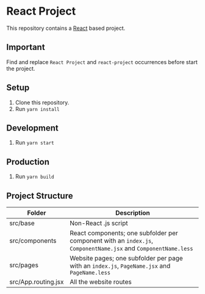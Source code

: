 # React Project

This repository contains a [React](https://reactjs.org/) based project.

## Important

Find and replace `React Project` and `react-project` occurrences before start the project.

## Setup

1. Clone this repository.
2. Run `yarn install`

## Development

1. Run `yarn start`

## Production

1. Run `yarn build`

## Project Structure

| Folder              | Description                                                                                                    |
| ------------------- | -------------------------------------------------------------------------------------------------------------- |
| src/base            | Non-React .js script                                                                                           |
| src/components      | React components; one subfolder per component with an `index.js`, `ComponentName.jsx` and `ComponentName.less` |
| src/pages           | Website pages; one subfolder per page with an `index.js`, `PageName.jsx` and `PageName.less`                   |
| src/App.routing.jsx | All the website routes                                                                                         |

